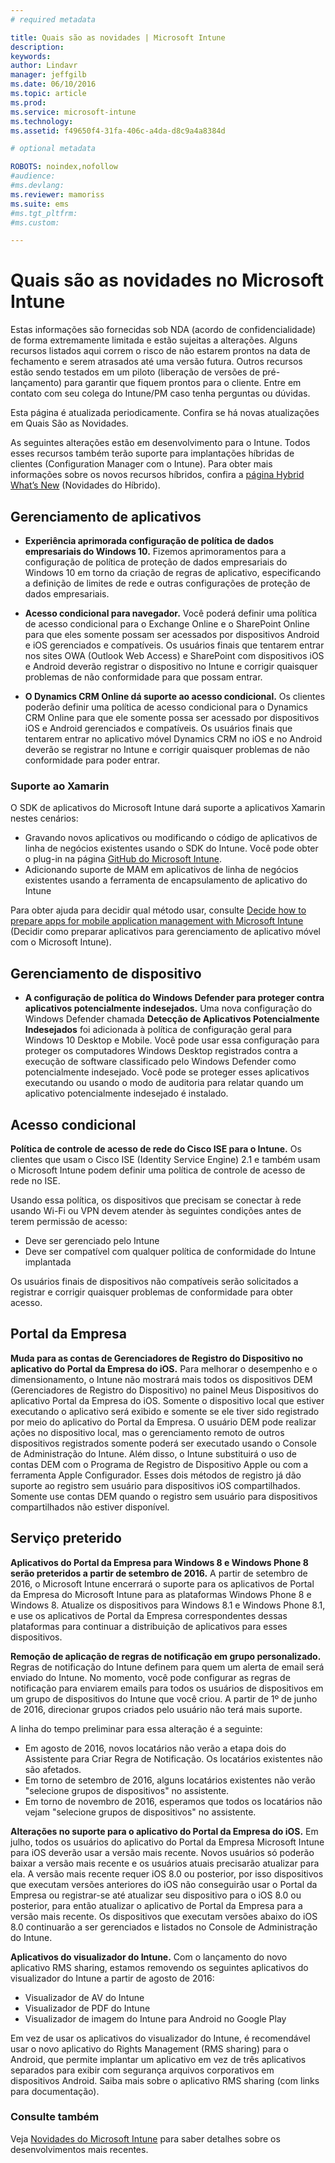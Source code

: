 ```yaml
---
# required metadata

title: Quais são as novidades | Microsoft Intune
description:
keywords:
author: Lindavr
manager: jeffgilb
ms.date: 06/10/2016
ms.topic: article
ms.prod:
ms.service: microsoft-intune
ms.technology:
ms.assetid: f49650f4-31fa-406c-a4da-d8c9a4a8384d

# optional metadata

ROBOTS: noindex,nofollow
#audience:
#ms.devlang:
ms.reviewer: mamoriss
ms.suite: ems
#ms.tgt_pltfrm:
#ms.custom:

---
```


# Quais são as novidades no Microsoft Intune
Estas informações são fornecidas sob NDA (acordo de confidencialidade) de forma extremamente limitada e estão sujeitas a alterações. Alguns recursos listados aqui correm o risco de não estarem prontos na data de fechamento e serem atrasados até uma versão futura. Outros recursos estão sendo testados em um piloto (liberação de versões de pré-lançamento) para garantir que fiquem prontos para o cliente. Entre em contato com seu colega do Intune/PM caso tenha perguntas ou dúvidas.

Esta página é atualizada periodicamente. Confira se há novas atualizações em Quais São as Novidades.

As seguintes alterações estão em desenvolvimento para o Intune. Todos esses recursos também terão suporte para implantações híbridas de clientes (Configuration Manager com o Intune). Para obter mais informações sobre os novos recursos híbridos, confira a [página Hybrid What’s New](https://technet.microsoft.com/en-US/library/mt718155(TechNet.10).aspx) (Novidades do Híbrido).


## Gerenciamento de aplicativos
- **Experiência aprimorada configuração de política de dados empresariais do Windows 10.** Fizemos aprimoramentos para a configuração de política de proteção de dados empresariais do Windows 10 em torno da criação de regras de aplicativo, especificando a definição de limites de rede e outras configurações de proteção de dados empresariais.
<!---TFS 1303011--->

- **Acesso condicional para navegador.** Você poderá definir uma política de acesso condicional para o Exchange Online e o SharePoint Online para que eles somente possam ser acessados por dispositivos Android e iOS gerenciados e compatíveis. Os usuários finais que tentarem entrar nos sites OWA (Outlook Web Access) e SharePoint com dispositivos iOS e Android deverão registrar o dispositivo no Intune e corrigir quaisquer problemas de não conformidade para que possam entrar.
<!---TFS 1175844--->

- **O Dynamics CRM Online dá suporte ao acesso condicional.** Os clientes poderão definir uma política de acesso condicional para o Dynamics CRM Online para que ele somente possa ser acessado por dispositivos iOS e Android gerenciados e compatíveis. Os usuários finais que tentarem entrar no aplicativo móvel Dynamics CRM no iOS e no Android deverão se registrar no Intune e corrigir quaisquer problemas de não conformidade para poder entrar.
<!---TFS1295358--->

### Suporte ao Xamarin
O SDK de aplicativos do Microsoft Intune dará suporte a aplicativos Xamarin nestes cenários:

- Gravando novos aplicativos ou modificando o código de aplicativos de linha de negócios existentes usando o SDK do Intune. Você pode obter o plug-in na página [GitHub do Microsoft Intune](https://github.com/msintuneappsdk).
- Adicionando suporte de MAM em aplicativos de linha de negócios existentes usando a ferramenta de encapsulamento de aplicativo do Intune

Para obter ajuda para decidir qual método usar, consulte [Decide how to prepare apps for mobile application management with Microsoft Intune](https://docs.microsoft.com/en-us/intune/deploy-use/decide-how-to-prepare-apps-for-mobile-application-management-with-microsoft-intune) (Decidir como preparar aplicativos para gerenciamento de aplicativo móvel com o Microsoft Intune).
<!--- TFS 1061478 & TFS 1152340--->

## Gerenciamento de dispositivo
- **A configuração de política do Windows Defender para proteger contra aplicativos potencialmente indesejados.** Uma nova configuração do Windows Defender chamada **Detecção de Aplicativos Potencialmente Indesejados** foi adicionada à política de configuração geral para Windows 10 Desktop e Mobile. Você pode usar essa configuração para proteger os computadores Windows Desktop registrados contra a execução de software classificado pelo Windows Defender como potencialmente indesejado. Você pode se proteger esses aplicativos executando ou usando o modo de auditoria para relatar quando um aplicativo potencialmente indesejado é instalado.
<!---TFS 1244478--->

## Acesso condicional
**Política de controle de acesso de rede do Cisco ISE para o Intune.**  Os clientes que usam o Cisco ISE (Identity Service Engine) 2.1 e também usam o Microsoft Intune podem definir uma política de controle de acesso de rede no ISE.

Usando essa política, os dispositivos que precisam se conectar à rede usando Wi-Fi ou VPN devem atender às seguintes condições antes de terem permissão de acesso:

* Deve ser gerenciado pelo Intune
* Deve ser compatível com qualquer política de conformidade do Intune implantada

Os usuários finais de dispositivos não compatíveis serão solicitados a registrar e corrigir quaisquer problemas de conformidade para obter acesso.
<!---TFS 1299144--->

## Portal da Empresa
**Muda para as contas de Gerenciadores de Registro do Dispositivo no aplicativo do Portal da Empresa do iOS.** Para melhorar o desempenho e o dimensionamento, o Intune não mostrará mais todos os dispositivos DEM (Gerenciadores de Registro do Dispositivo) no painel Meus Dispositivos do aplicativo Portal da Empresa do iOS. Somente o dispositivo local que estiver executando o aplicativo será exibido e somente se ele tiver sido registrado por meio do aplicativo do Portal da Empresa. O usuário DEM pode realizar ações no dispositivo local, mas o gerenciamento remoto de outros dispositivos registrados somente poderá ser executado usando o Console de Administração do Intune.  Além disso, o Intune substituirá o uso de contas DEM com o Programa de Registro de Dispositivo Apple ou com a ferramenta Apple Configurador. Esses dois métodos de registro já dão suporte ao registro sem usuário para dispositivos iOS compartilhados. Somente use contas DEM quando o registro sem usuário para dispositivos compartilhados não estiver disponível.
<!---TFS 1233681--->

## Serviço preterido
**Aplicativos do Portal da Empresa para Windows 8 e Windows Phone 8 serão preteridos a partir de setembro de 2016.** A partir de setembro de 2016, o Microsoft Intune encerrará o suporte para os aplicativos de Portal da Empresa do Microsoft Intune para as plataformas Windows Phone 8 e Windows 8. Atualize os dispositivos para Windows 8.1 e Windows Phone 8.1, e use os aplicativos de Portal da Empresa correspondentes dessas plataformas para continuar a distribuição de aplicativos para esses dispositivos.
<!---TFS 1255391--->

**Remoção de aplicação de regras de notificação em grupo personalizado.**
Regras de notificação do Intune definem para quem um alerta de email será enviado do Intune. No momento, você pode configurar as regras de notificação para enviarem emails para todos os usuários de dispositivos em um grupo de dispositivos do Intune que você criou. A partir de 1º de junho de 2016, direcionar grupos criados pelo usuário não terá mais suporte.

A linha do tempo preliminar para essa alteração é a seguinte:
- Em agosto de 2016, novos locatários não verão a etapa dois do Assistente para Criar Regra de Notificação. Os locatários existentes não são afetados.
- Em torno de setembro de 2016, alguns locatários existentes não verão "selecione grupos de dispositivos" no assistente.
- Em torno de novembro de 2016, esperamos que todos os locatários não vejam "selecione grupos de dispositivos" no assistente.
<!---   TFS 1278864--->

**Alterações no suporte para o aplicativo do Portal da Empresa do iOS.**
Em julho, todos os usuários do aplicativo do Portal da Empresa Microsoft Intune para iOS deverão usar a versão mais recente. Novos usuários só poderão baixar a versão mais recente e os usuários atuais precisarão atualizar para ela. A versão mais recente requer iOS 8.0 ou posterior, por isso dispositivos que executam versões anteriores do iOS não conseguirão usar o Portal da Empresa ou registrar-se até atualizar seu dispositivo para o iOS 8.0 ou posterior, para então atualizar o aplicativo de Portal da Empresa para a versão mais recente. Os dispositivos que executam versões abaixo do iOS 8.0 continuarão a ser gerenciados e listados no Console de Administração do Intune.  

**Aplicativos do visualizador do Intune.** Com o lançamento do novo aplicativo RMS sharing, estamos removendo os seguintes aplicativos do visualizador do Intune a partir de agosto de 2016:
- Visualizador de AV do Intune
- Visualizador de PDF do Intune
- Visualizador de imagem do Intune para Android no Google Play

Em vez de usar os aplicativos do visualizador do Intune, é recomendável usar o novo aplicativo do Rights Management (RMS sharing) para o Android, que permite implantar um aplicativo em vez de três aplicativos separados para exibir com segurança arquivos corporativos em dispositivos Android. Saiba mais sobre o aplicativo RMS sharing (com links para documentação).


### Consulte também
Veja [Novidades do Microsoft Intune](whats-new-in-microsoft-intune.md) para saber detalhes sobre os desenvolvimentos mais recentes.


<!--HONumber=Jun16_HO3-->


